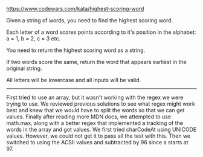 https://www.codewars.com/kata/highest-scoring-word

Given a string of words, you need to find the highest scoring word.

Each letter of a word scores points according to it's position in the alphabet: a = 1, b = 2, c = 3 etc.

You need to return the highest scoring word as a string.

If two words score the same, return the word that appears earliest in the original string.

All letters will be lowercase and all inputs will be valid.

----------------------------------------------------------------------------
First tried to use an array, but it wasn't working with the regex we were trying to use. We reviewed previous solutions to see what regex might work best and knew that we would have to split the words so that we can get values. Finally after reading more MDN docs, we attempted to use math.max, along with a better regex that implemented a tracking of the words in the array and got values. We first tried charCodeAt using UNICODE values. However, we could not get it to pass all the test with this. Then we switched to using the ACSII values and subtracted by 96 since a starts at 97.